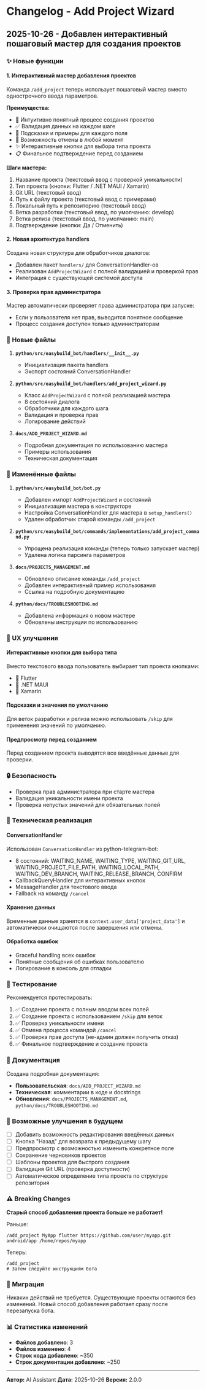 # Changelog - Add Project Wizard

## 2025-10-26 - Добавлен интерактивный пошаговый мастер для создания проектов

### ✨ Новые функции

#### 1. Интерактивный мастер добавления проектов

Команда `/add_project` теперь использует пошаговый мастер вместо однострочного ввода параметров.

**Преимущества:**
- 🎯 Интуитивно понятный процесс создания проектов
- ✅ Валидация данных на каждом шаге
- 📝 Подсказки и примеры для каждого поля
- 🔄 Возможность отмены в любой момент
- ✨ Интерактивные кнопки для выбора типа проекта
- 📋 Финальное подтверждение перед созданием

**Шаги мастера:**
1. Название проекта (текстовый ввод с проверкой уникальности)
2. Тип проекта (кнопки: Flutter / .NET MAUI / Xamarin)
3. Git URL (текстовый ввод)
4. Путь к файлу проекта (текстовый ввод с примерами)
5. Локальный путь к репозиторию (текстовый ввод)
6. Ветка разработки (текстовый ввод, по умолчанию: develop)
7. Ветка релиза (текстовый ввод, по умолчанию: main)
8. Подтверждение (кнопки: Да / Отменить)

#### 2. Новая архитектура handlers

Создана новая структура для обработчиков диалогов:
- Добавлен пакет `handlers/` для ConversationHandler-ов
- Реализован `AddProjectWizard` с полной валидацией и проверкой прав
- Интеграция с существующей системой доступа

#### 3. Проверка прав администратора

Мастер автоматически проверяет права администратора при запуске:
- Если у пользователя нет прав, выводится понятное сообщение
- Процесс создания доступен только администраторам

### 📁 Новые файлы

1. **`python/src/easybuild_bot/handlers/__init__.py`**
   - Инициализация пакета handlers
   - Экспорт состояний ConversationHandler

2. **`python/src/easybuild_bot/handlers/add_project_wizard.py`**
   - Класс `AddProjectWizard` с полной реализацией мастера
   - 8 состояний диалога
   - Обработчики для каждого шага
   - Валидация и проверка прав
   - Логирование действий

3. **`docs/ADD_PROJECT_WIZARD.md`**
   - Подробная документация по использованию мастера
   - Примеры использования
   - Техническая документация

### 🔄 Изменённые файлы

1. **`python/src/easybuild_bot/bot.py`**
   - Добавлен импорт `AddProjectWizard` и состояний
   - Инициализация мастера в конструкторе
   - Настройка ConversationHandler для мастера в `setup_handlers()`
   - Удален обработчик старой команды `/add_project`

2. **`python/src/easybuild_bot/commands/implementations/add_project_command.py`**
   - Упрощена реализация команды (теперь только запускает мастер)
   - Удалена логика парсинга параметров

3. **`docs/PROJECTS_MANAGEMENT.md`**
   - Обновлено описание команды `/add_project`
   - Добавлен интерактивный пример использования
   - Ссылка на подробную документацию

4. **`python/docs/TROUBLESHOOTING.md`**
   - Добавлена информация о новом мастере
   - Обновлены инструкции по использованию

### 🎨 UX улучшения

#### Интерактивные кнопки для выбора типа
Вместо текстового ввода пользователь выбирает тип проекта кнопками:
- 🦋 Flutter
- 🔷 .NET MAUI
- 🔶 Xamarin

#### Подсказки и значения по умолчанию
Для веток разработки и релиза можно использовать `/skip` для применения значений по умолчанию.

#### Предпросмотр перед созданием
Перед созданием проекта выводятся все введённые данные для проверки.

### 🔒 Безопасность

- Проверка прав администратора при старте мастера
- Валидация уникальности имени проекта
- Проверка непустых значений для обязательных полей

### 📝 Техническая реализация

#### ConversationHandler
Использован `ConversationHandler` из python-telegram-bot:
- 8 состояний: WAITING_NAME, WAITING_TYPE, WAITING_GIT_URL, WAITING_PROJECT_FILE_PATH, WAITING_LOCAL_PATH, WAITING_DEV_BRANCH, WAITING_RELEASE_BRANCH, CONFIRM
- CallbackQueryHandler для интерактивных кнопок
- MessageHandler для текстового ввода
- Fallback на команду `/cancel`

#### Хранение данных
Временные данные хранятся в `context.user_data['project_data']` и автоматически очищаются после завершения или отмены.

#### Обработка ошибок
- Graceful handling всех ошибок
- Понятные сообщения об ошибках пользователю
- Логирование в консоль для отладки

### 🧪 Тестирование

Рекомендуется протестировать:
1. ✅ Создание проекта с полным вводом всех полей
2. ✅ Создание проекта с использованием `/skip` для веток
3. ✅ Проверка уникальности имени
4. ✅ Отмена процесса командой `/cancel`
5. ✅ Проверка прав доступа (не-админ должен получить отказ)
6. ✅ Финальное подтверждение и создание проекта

### 📖 Документация

Создана подробная документация:
- **Пользовательская**: `docs/ADD_PROJECT_WIZARD.md`
- **Техническая**: комментарии в коде и docstrings
- **Обновления**: `docs/PROJECTS_MANAGEMENT.md`, `python/docs/TROUBLESHOOTING.md`

### 🔮 Возможные улучшения в будущем

- [ ] Добавить возможность редактирования введённых данных
- [ ] Кнопка "Назад" для возврата к предыдущему шагу
- [ ] Предпросмотр с возможностью изменить конкретное поле
- [ ] Сохранение черновиков проектов
- [ ] Шаблоны проектов для быстрого создания
- [ ] Валидация Git URL (проверка доступности)
- [ ] Автоматическое определение типа проекта по структуре репозитория

### ⚠️ Breaking Changes

**Старый способ добавления проекта больше не работает!**

Раньше:
```
/add_project MyApp flutter https://github.com/user/myapp.git android/app /home/repos/myapp
```

Теперь:
```
/add_project
# Затем следуйте инструкциям бота
```

### 🚀 Миграция

Никаких действий не требуется. Существующие проекты остаются без изменений. Новый способ добавления работает сразу после перезапуска бота.

### 📊 Статистика изменений

- **Файлов добавлено**: 3
- **Файлов изменено**: 4
- **Строк кода добавлено**: ~350
- **Строк документации добавлено**: ~250

---

**Автор:** AI Assistant
**Дата:** 2025-10-26
**Версия:** 2.0.0

